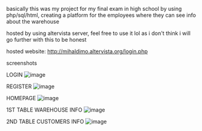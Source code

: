 basically this was my project for my final exam in high school by using php/sql/html, creating a platform for the employees where they can see info about the warehouse



hosted by using altervista server, feel free to use it lol as i don't think i will go further with this to be honest


hosted website: http://mihaldimo.altervista.org/login.php


screenshots

LOGIN
![image](https://user-images.githubusercontent.com/62386208/134526596-d9764509-c3e2-4b5a-b6f7-5f9715538d60.png)


REGISTER
![image](https://user-images.githubusercontent.com/62386208/134526763-cea3af01-2d06-44e3-80c8-ab117cb30465.png)


HOMEPAGE
![image](https://user-images.githubusercontent.com/62386208/134526846-013e67a8-59ee-4fdc-a869-4dae30c6d8d9.png)


1ST TABLE WAREHOUSE INFO
![image](https://user-images.githubusercontent.com/62386208/134526917-1143a25b-c791-4320-95ba-b56324544d9d.png)


2ND TABLE CUSTOMERS INFO
![image](https://user-images.githubusercontent.com/62386208/134527009-5419ddf4-be30-4814-adea-f82aed41eb00.png)
